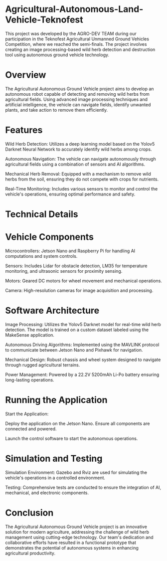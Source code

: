 # Agricultural-Autonomous-Land-Vehicle-Teknofest

This project was developed by the AGRO-DEV TEAM during our participation in the Teknofest Agricultural Unmanned Ground Vehicles Competition, where we reached the semi-finals. The project involves creating an image processing-based wild herb detection and destruction tool using autonomous ground vehicle technology.

# Overview
The Agricultural Autonomous Ground Vehicle project aims to develop an autonomous robot capable of detecting and removing wild herbs from agricultural fields. Using advanced image processing techniques and artificial intelligence, the vehicle can navigate fields, identify unwanted plants, and take action to remove them efficiently.

# Features
Wild Herb Detection: Utilizes a deep learning model based on the Yolov5 Darknet Neural Network to accurately identify wild herbs among crops.

Autonomous Navigation: The vehicle can navigate autonomously through agricultural fields using a combination of sensors and AI algorithms.

Mechanical Herb Removal: Equipped with a mechanism to remove wild herbs from the soil, ensuring they do not compete with crops for nutrients.

Real-Time Monitoring: Includes various sensors to monitor and control the vehicle's operations, ensuring optimal performance and safety.

# Technical Details
# Vehicle Components
Microcontrollers: Jetson Nano and Raspberry Pi for handling AI computations and system controls.

Sensors: Includes Lidar for obstacle detection, LM35 for temperature monitoring, and ultrasonic sensors for proximity sensing.

Motors: Geared DC motors for wheel movement and mechanical operations.

Camera: High-resolution cameras for image acquisition and processing.

# Software Architecture
Image Processing: Utilizes the Yolov5 Darknet model for real-time wild herb detection. The model is trained on a custom dataset labeled using the MakeSense application.

Autonomous Driving Algorithms: Implemented using the MAVLINK protocol to communicate between Jetson Nano and Pixhawk for navigation.

Mechanical Design: Robust chassis and wheel system designed to navigate through rugged agricultural terrains.

Power Management: Powered by a 22.2V 5200mAh Li-Po battery ensuring long-lasting operations.

# Running the Application
Start the Application:

Deploy the application on the Jetson Nano. Ensure all components are connected and powered.

Launch the control software to start the autonomous operations.

# Simulation and Testing
Simulation Environment: Gazebo and Rviz are used for simulating the vehicle's operations in a controlled environment.

Testing: Comprehensive tests are conducted to ensure the integration of AI, mechanical, and electronic components.

# Conclusion
The Agricultural Autonomous Ground Vehicle project is an innovative solution for modern agriculture, addressing the challenge of wild herb management using cutting-edge technology. Our team's dedication and collaborative efforts have resulted in a functional prototype that demonstrates the potential of autonomous systems in enhancing agricultural productivity.
